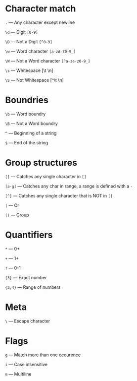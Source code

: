 # Character match

`.` — Any character except newline

`\d` — Digit `[0-9]`

`\D` — Not a Digit `[^0-9]`

`\w` — Word character `[a-zA-Z0-9_]`

`\W` — Not a Word character `[^a-za-z0-9_]`

`\s` — Whitespace [\t \n]

`\S` — Not Whitespace [^\t \n]

# Boundries

`\b` — Word boundry

`\B` — Not a Word boundry

`^` — Beginning of a string

`$` — End of the string

# Group structures

`[]` — Catches any single character in `[]`

`[a-g]` — Catches any char in range, a range is defined with a `-`

`[^]` — Catches any single character that is NOT in `[]`

`|` — Or

`()` — Group

# Quantifiers

`*` — 0+

`+` — 1+

`?` — 0-1

`{3}` — Exact number

`{3,4}` — Range of numbers

# Meta

`\` — Escape character

# Flags

`g` — Match more than one occurence

`i` — Case insensitive

`m` — Multiline
